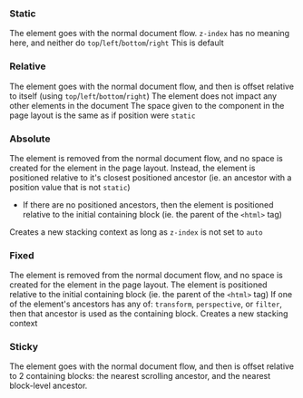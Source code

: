 
### Static
The element goes with the normal document flow. `z-index` has no meaning here, and neither do `top`/`left`/`bottom`/`right`
This is default

### Relative 
The element goes with the normal document flow, and then is offset relative to itself (using `top`/`left`/`bottom`/`right`)
The element does not impact any other elements in the document
The space given to the component in the page layout is the same as if position were `static`

### Absolute
The element is removed from the normal document flow, and no space is created for the element in the page layout.
Instead, the element is positioned relative to it's closest positioned ancestor (ie. an ancestor with a position value that is not `static`)
- If there are no positioned ancestors, then the element is positioned relative to the initial containing block (ie. the parent of the `<html>` tag)

Creates a new stacking context as long as `z-index` is not set to `auto`

### Fixed
The element is removed from the normal document flow, and no space is created for the element in the page layout.
The element is positioned relative to the initial containing block (ie. the parent of the `<html>` tag)
If one of the element's ancestors has any of: `transform`, `perspective`, or `filter`, then that ancestor is used as the containing block.
Creates a new stacking context

### Sticky
The element goes with the normal document flow, and then is offset relative to 2 containing blocks: the nearest scrolling ancestor, and the nearest block-level ancestor.